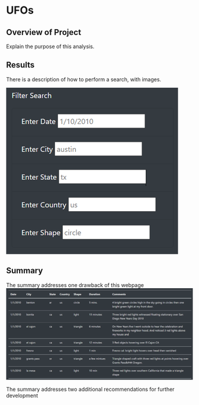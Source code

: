 # UFOs

## Overview of Project

Explain the purpose of this analysis.

## Results

There is a description of how to perform a search, with images.

![search input](https://github.com/cewarkentin/UFOs/blob/main/search%20input.png)

## Summary

The summary addresses one drawback of this webpage
![data example](https://github.com/cewarkentin/UFOs/blob/main/data%20example.png)

The summary addresses two additional recommendations for further development
